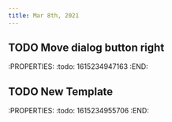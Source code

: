 ```yaml
---
title: Mar 8th, 2021
---
```


## TODO Move dialog button right
:PROPERTIES:
:todo: 1615234947163
:END:
## TODO New Template 
:PROPERTIES:
:todo: 1615234955706
:END:
